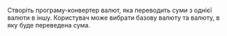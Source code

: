 Створіть програму-конвертер валют, яка переводить суми з однієї валюти в іншу. Користувач може вибрати базову валюту та валюту, в яку буде переведена сума.